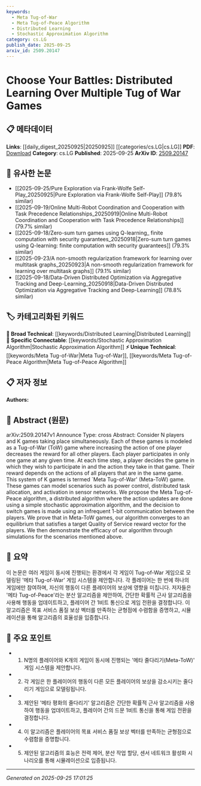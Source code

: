```yaml
---
keywords:
  - Meta Tug-of-War
  - Meta Tug-of-Peace Algorithm
  - Distributed Learning
  - Stochastic Approximation Algorithm
category: cs.LG
publish_date: 2025-09-25
arxiv_id: 2509.20147
---
```


<!-- KEYWORD_LINKING_METADATA:
{
  "processed_timestamp": "2025-09-25T17:01:25.415581",
  "vocabulary_version": "1.0",
  "selected_keywords": [
    "Meta Tug-of-War",
    "Meta Tug-of-Peace Algorithm",
    "Distributed Learning",
    "Stochastic Approximation Algorithm"
  ],
  "rejected_keywords": [],
  "similarity_scores": {
    "Meta Tug-of-War": 0.8,
    "Meta Tug-of-Peace Algorithm": 0.78,
    "Distributed Learning": 0.75,
    "Stochastic Approximation Algorithm": 0.72
  },
  "extraction_method": "AI_prompt_based",
  "budget_applied": true,
  "candidates_json": {
    "candidates": [
      {
        "surface": "Meta Tug-of-War",
        "canonical": "Meta Tug-of-War",
        "aliases": [
          "Meta-ToW"
        ],
        "category": "unique_technical",
        "rationale": "This concept is central to the paper and represents a novel game-theoretic framework.",
        "novelty_score": 0.85,
        "connectivity_score": 0.65,
        "specificity_score": 0.9,
        "link_intent_score": 0.8
      },
      {
        "surface": "Meta Tug-of-Peace algorithm",
        "canonical": "Meta Tug-of-Peace Algorithm",
        "aliases": [],
        "category": "unique_technical",
        "rationale": "This is a specific algorithm introduced in the paper, crucial for understanding the proposed solution.",
        "novelty_score": 0.9,
        "connectivity_score": 0.6,
        "specificity_score": 0.85,
        "link_intent_score": 0.78
      },
      {
        "surface": "distributed learning",
        "canonical": "Distributed Learning",
        "aliases": [],
        "category": "broad_technical",
        "rationale": "Distributed learning is a key aspect of the paper, linking it to broader machine learning discussions.",
        "novelty_score": 0.4,
        "connectivity_score": 0.85,
        "specificity_score": 0.7,
        "link_intent_score": 0.75
      },
      {
        "surface": "stochastic approximation algorithm",
        "canonical": "Stochastic Approximation Algorithm",
        "aliases": [],
        "category": "specific_connectable",
        "rationale": "This algorithm type is crucial for the implementation of the proposed solution, linking to stochastic methods.",
        "novelty_score": 0.55,
        "connectivity_score": 0.8,
        "specificity_score": 0.78,
        "link_intent_score": 0.72
      }
    ],
    "ban_list_suggestions": [
      "games",
      "players",
      "reward"
    ]
  },
  "decisions": [
    {
      "candidate_surface": "Meta Tug-of-War",
      "resolved_canonical": "Meta Tug-of-War",
      "decision": "linked",
      "scores": {
        "novelty": 0.85,
        "connectivity": 0.65,
        "specificity": 0.9,
        "link_intent": 0.8
      }
    },
    {
      "candidate_surface": "Meta Tug-of-Peace algorithm",
      "resolved_canonical": "Meta Tug-of-Peace Algorithm",
      "decision": "linked",
      "scores": {
        "novelty": 0.9,
        "connectivity": 0.6,
        "specificity": 0.85,
        "link_intent": 0.78
      }
    },
    {
      "candidate_surface": "distributed learning",
      "resolved_canonical": "Distributed Learning",
      "decision": "linked",
      "scores": {
        "novelty": 0.4,
        "connectivity": 0.85,
        "specificity": 0.7,
        "link_intent": 0.75
      }
    },
    {
      "candidate_surface": "stochastic approximation algorithm",
      "resolved_canonical": "Stochastic Approximation Algorithm",
      "decision": "linked",
      "scores": {
        "novelty": 0.55,
        "connectivity": 0.8,
        "specificity": 0.78,
        "link_intent": 0.72
      }
    }
  ]
}
-->

# Choose Your Battles: Distributed Learning Over Multiple Tug of War Games

## 📋 메타데이터

**Links**: [[daily_digest_20250925|20250925]] [[categories/cs.LG|cs.LG]]
**PDF**: [Download](https://arxiv.org/pdf/2509.20147.pdf)
**Category**: cs.LG
**Published**: 2025-09-25
**ArXiv ID**: [2509.20147](https://arxiv.org/abs/2509.20147)

## 🔗 유사한 논문
- [[2025-09-25/Pure Exploration via Frank-Wolfe Self-Play_20250925|Pure Exploration via Frank-Wolfe Self-Play]] (79.8% similar)
- [[2025-09-19/Online Multi-Robot Coordination and Cooperation with Task Precedence Relationships_20250919|Online Multi-Robot Coordination and Cooperation with Task Precedence Relationships]] (79.7% similar)
- [[2025-09-18/Zero-sum turn games using Q-learning_ finite computation with security guarantees_20250918|Zero-sum turn games using Q-learning: finite computation with security guarantees]] (79.3% similar)
- [[2025-09-23/A non-smooth regularization framework for learning over multitask graphs_20250923|A non-smooth regularization framework for learning over multitask graphs]] (79.1% similar)
- [[2025-09-18/Data-Driven Distributed Optimization via Aggregative Tracking and Deep-Learning_20250918|Data-Driven Distributed Optimization via Aggregative Tracking and Deep-Learning]] (78.8% similar)

## 🏷️ 카테고리화된 키워드
**🧠 Broad Technical**: [[keywords/Distributed Learning|Distributed Learning]]
**🔗 Specific Connectable**: [[keywords/Stochastic Approximation Algorithm|Stochastic Approximation Algorithm]]
**⚡ Unique Technical**: [[keywords/Meta Tug-of-War|Meta Tug-of-War]], [[keywords/Meta Tug-of-Peace Algorithm|Meta Tug-of-Peace Algorithm]]

## 📋 저자 정보

**Authors:** 

## 📄 Abstract (원문)

arXiv:2509.20147v1 Announce Type: cross 
Abstract: Consider N players and K games taking place simultaneously. Each of these games is modeled as a Tug-of-War (ToW) game where increasing the action of one player decreases the reward for all other players. Each player participates in only one game at any given time. At each time step, a player decides the game in which they wish to participate in and the action they take in that game. Their reward depends on the actions of all players that are in the same game. This system of K games is termed `Meta Tug-of-War' (Meta-ToW) game. These games can model scenarios such as power control, distributed task allocation, and activation in sensor networks. We propose the Meta Tug-of-Peace algorithm, a distributed algorithm where the action updates are done using a simple stochastic approximation algorithm, and the decision to switch games is made using an infrequent 1-bit communication between the players. We prove that in Meta-ToW games, our algorithm converges to an equilibrium that satisfies a target Quality of Service reward vector for the players. We then demonstrate the efficacy of our algorithm through simulations for the scenarios mentioned above.

## 📝 요약

이 논문은 여러 게임이 동시에 진행되는 환경에서 각 게임이 Tug-of-War 게임으로 모델링된 '메타 Tug-of-War' 게임 시스템을 제안합니다. 각 플레이어는 한 번에 하나의 게임에만 참여하며, 자신의 행동이 다른 플레이어의 보상에 영향을 미칩니다. 저자들은 '메타 Tug-of-Peace'라는 분산 알고리즘을 제안하여, 간단한 확률적 근사 알고리즘을 사용해 행동을 업데이트하고, 플레이어 간 1비트 통신으로 게임 전환을 결정합니다. 이 알고리즘은 목표 서비스 품질 보상 벡터를 만족하는 균형점에 수렴함을 증명하고, 시뮬레이션을 통해 알고리즘의 효율성을 입증합니다.

## 🎯 주요 포인트

- 1. N명의 플레이어와 K개의 게임이 동시에 진행되는 '메타 줄다리기(Meta-ToW)' 게임 시스템을 제안합니다.
- 2. 각 게임은 한 플레이어의 행동이 다른 모든 플레이어의 보상을 감소시키는 줄다리기 게임으로 모델링됩니다.
- 3. 제안된 '메타 평화의 줄다리기' 알고리즘은 간단한 확률적 근사 알고리즘을 사용하여 행동을 업데이트하고, 플레이어 간의 드문 1비트 통신을 통해 게임 전환을 결정합니다.
- 4. 이 알고리즘은 플레이어의 목표 서비스 품질 보상 벡터를 만족하는 균형점으로 수렴함을 증명합니다.
- 5. 제안된 알고리즘의 효능은 전력 제어, 분산 작업 할당, 센서 네트워크 활성화 시나리오를 통해 시뮬레이션으로 입증됩니다.


---

*Generated on 2025-09-25 17:01:25*